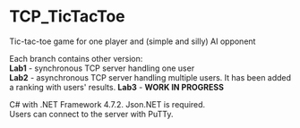 # TCP_TicTacToe
Tic-tac-toe game for one player and (simple and silly) AI opponent

Each branch contains other version:  
**Lab1** - synchronous TCP server handling one user  
**Lab2** - asynchronous TCP server handling multiple users. It has been added a ranking with users' results.
**Lab3** - **WORK IN PROGRESS**

C# with .NET Framework 4.7.2. Json.NET is required.  
Users can connect to the server with PuTTy.
